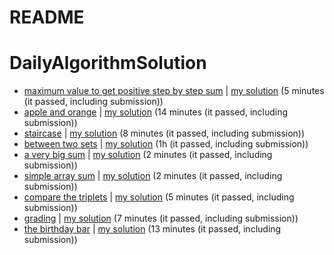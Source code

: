 # README

# DailyAlgorithmSolution

- [maximum value to get positive step by step sum](https://leetcode.com/problems/minimum-value-to-get-positive-step-by-step-sum/) | [my solution](https://github.com/ThallyssonKlein/DailyAlgorithmSolution/blob/master/maximum_value_to_get_positive_step_by_step_sum/solution.py) (5 minutes (it passed, including submission))
- [apple and orange](https://www.hackerrank.com/challenges/apple-and-orange/problem?isFullScreen=true) | [my solution](https://github.com/ThallyssonKlein/DailyAlgorithmSolution/blob/master/apple_and_orange/solution.py) (14 minutes (it passed, including submission))
- [staircase](https://www.hackerrank.com/challenges/staircase/problem?isFullScreen=true) | [my solution](https://github.com/ThallyssonKlein/DailyAlgorithmSolution/blob/master/staircase/solution.py) (8 minutes (it passed, including submission))
- [between two sets](https://www.hackerrank.com/challenges/between-two-sets/problem?isFullScreen=true) | [my solution](https://github.com/ThallyssonKlein/DailyAlgorithmSolution/tree/master/between-two-sets) (1h (it passed, including submission))
- [a very big sum](https://www.hackerrank.com/challenges/a-very-big-sum/problem?isFullScreen=true) | [my solution](https://github.com/ThallyssonKlein/DailyAlgorithmSolution/blob/master/a_very_big_sum/solution.py) (2 minutes (it passed, including submission))
- [simple array sum](https://www.hackerrank.com/challenges/simple-array-sum/problem?isFullScreen=true) | [my solution](https://github.com/ThallyssonKlein/DailyAlgorithmSolution/blob/master/simple_array_sum/solution.py) (2 minutes (it passed, including submission))
- [compare the triplets](https://www.hackerrank.com/challenges/compare-the-triplets/problem?isFullScreen=true) | [my solution](https://github.com/ThallyssonKlein/DailyAlgorithmSolution/blob/master/compare_the_triplets/solution.py) (5 minutes (it passed, including submission))
- [grading](https://www.hackerrank.com/challenges/grading/problem?isFullScreen=true) | [my solution](https://github.com/ThallyssonKlein/DailyAlgorithmSolution/blob/master/grading/solution.py) (7 minutes (it passed, including submission))
- [the birthday bar](https://www.hackerrank.com/challenges/the-birthday-bar/problem?isFullScreen=true) | [my solution](https://github.com/ThallyssonKlein/DailyAlgorithmSolution/blob/master/the_birthday_bar/solution.py) (13 minutes (it passed, including submission))
